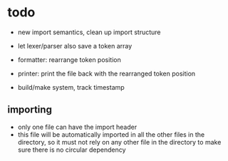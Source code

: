 # todo

- new import semantics, clean up import structure

- let lexer/parser also save a token array
- formatter: rearrange token position
- printer: print the file back with the rearranged token position

- build/make system, track timestamp

## importing

- only one file can have the import header
- this file will be automatically imported in all the other files in the directory, so it must not rely on any other file in the directory to make
sure there is no circular dependency
